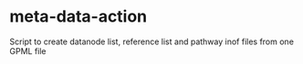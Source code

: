 # meta-data-action
Script to create datanode list, reference list and pathway inof files from one GPML file
